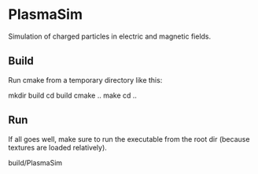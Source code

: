 # PlasmaSim
Simulation of charged particles in electric and magnetic fields.

## Build
Run cmake from a temporary directory like this:

  mkdir build
  cd build
  cmake ..
  make
  cd ..

## Run
If all goes well, make sure to run the executable from the root dir (because textures are loaded relatively).

  build/PlasmaSim
